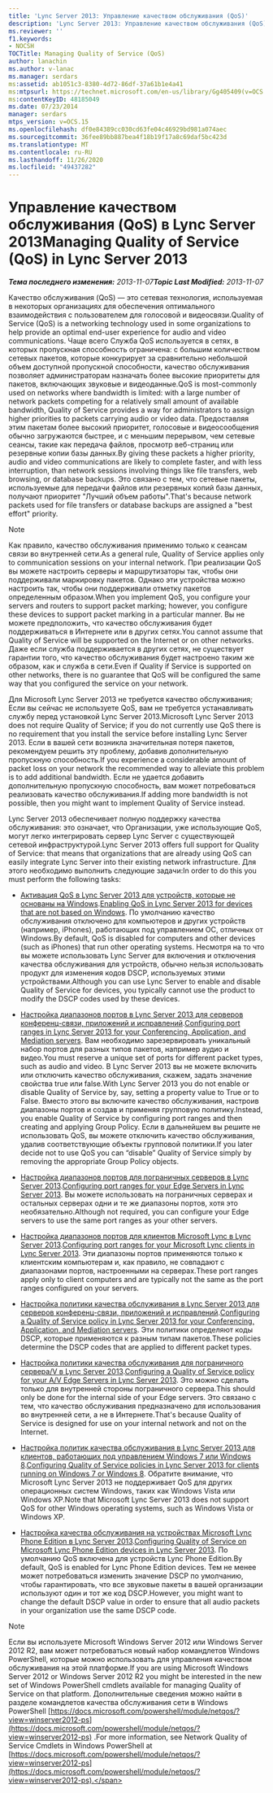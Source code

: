 ```yaml
---
title: 'Lync Server 2013: Управление качеством обслуживания (QoS)'
description: 'Lync Server 2013: Управление качеством обслуживания (QoS).'
ms.reviewer: ''
f1.keywords:
- NOCSH
TOCTitle: Managing Quality of Service (QoS)
author: lanachin
ms.author: v-lanac
ms.manager: serdars
ms:assetid: ab1051c3-8380-4d72-86df-37a61b1e4a41
ms:mtpsurl: https://technet.microsoft.com/en-us/library/Gg405409(v=OCS.15)
ms:contentKeyID: 48185049
ms.date: 07/23/2014
manager: serdars
mtps_version: v=OCS.15
ms.openlocfilehash: df0e84389cc030cd63fe04c46929bd981a074aec
ms.sourcegitcommit: 36fee89bb887bea4f18b19f17a8c69daf5bc423d
ms.translationtype: MT
ms.contentlocale: ru-RU
ms.lasthandoff: 11/26/2020
ms.locfileid: "49437282"
---
```

# <a name="managing-quality-of-service-qos-in-lync-server-2013"></a><span data-ttu-id="284d7-103">Управление качеством обслуживания (QoS) в Lync Server 2013</span><span class="sxs-lookup"><span data-stu-id="284d7-103">Managing Quality of Service (QoS) in Lync Server 2013</span></span>

<div data-xmlns="http://www.w3.org/1999/xhtml">

<div class="topic" data-xmlns="http://www.w3.org/1999/xhtml" data-msxsl="urn:schemas-microsoft-com:xslt" data-cs="https://msdn.microsoft.com/">

<div data-asp="https://msdn2.microsoft.com/asp">



</div>

<div id="mainSection">

<div id="mainBody"><span data-ttu-id="284d7-104">

<span> </span></span><span class="sxs-lookup"><span data-stu-id="284d7-104">

<span> </span></span></span>

<span data-ttu-id="284d7-105">_**Тема последнего изменения:** 2013-11-07_</span><span class="sxs-lookup"><span data-stu-id="284d7-105">_**Topic Last Modified:** 2013-11-07_</span></span>

<span data-ttu-id="284d7-106">Качество обслуживания (QoS) — это сетевая технология, используемая в некоторых организациях для обеспечения оптимального взаимодействия с пользователем для голосовой и видеосвязи.</span><span class="sxs-lookup"><span data-stu-id="284d7-106">Quality of Service (QoS) is a networking technology used in some organizations to help provide an optimal end-user experience for audio and video communications.</span></span> <span data-ttu-id="284d7-107">Чаще всего Служба QoS используется в сетях, в которых пропускная способность ограничена: с большим количеством сетевых пакетов, которые конкурирует за сравнительно небольшой объем доступной пропускной способности, качество обслуживания позволяет администраторам назначать более высокие приоритеты для пакетов, включающих звуковые и видеоданные.</span><span class="sxs-lookup"><span data-stu-id="284d7-107">QoS is most-commonly used on networks where bandwidth is limited: with a large number of network packets competing for a relatively small amount of available bandwidth, Quality of Service provides a way for administrators to assign higher priorities to packets carrying audio or video data.</span></span> <span data-ttu-id="284d7-108">Предоставляя этим пакетам более высокий приоритет, голосовые и видеосообщения обычно загружаются быстрее, и с меньшим перерывом, чем сетевые сеансы, такие как передача файлов, просмотр веб-страниц или резервные копии базы данных.</span><span class="sxs-lookup"><span data-stu-id="284d7-108">By giving these packets a higher priority, audio and video communications are likely to complete faster, and with less interruption, than network sessions involving things like file transfers, web browsing, or database backups.</span></span> <span data-ttu-id="284d7-109">Это связано с тем, что сетевые пакеты, используемые для передачи файлов или резервных копий базы данных, получают приоритет "Лучший объем работы".</span><span class="sxs-lookup"><span data-stu-id="284d7-109">That's because network packets used for file transfers or database backups are assigned a "best effort" priority.</span></span>

<div>


> [!NOTE]  
> <span data-ttu-id="284d7-110">Как правило, качество обслуживания применимо только к сеансам связи во внутренней сети.</span><span class="sxs-lookup"><span data-stu-id="284d7-110">As a general rule, Quality of Service applies only to communication sessions on your internal network.</span></span> <span data-ttu-id="284d7-111">При реализации QoS вы можете настроить серверы и маршрутизаторы так, чтобы они поддерживали маркировку пакетов. Однако эти устройства можно настроить так, чтобы они поддерживали отметку пакетов определенным образом.</span><span class="sxs-lookup"><span data-stu-id="284d7-111">When you implement QoS, you configure your servers and routers to support packet marking; however, you configure these devices to support packet marking in a particular manner.</span></span> <span data-ttu-id="284d7-112">Вы не можете предположить, что качество обслуживания будет поддерживаться в Интернете или в других сетях.</span><span class="sxs-lookup"><span data-stu-id="284d7-112">You cannot assume that Quality of Service will be supported on the Internet or on other networks.</span></span> <span data-ttu-id="284d7-113">Даже если служба поддерживается в других сетях, не существует гарантии того, что качество обслуживания будет настроено таким же образом, как и служба в сети.</span><span class="sxs-lookup"><span data-stu-id="284d7-113">Even if Quality if Service is supported on other networks, there is no guarantee that QoS will be configured the same way that you configured the service on your network.</span></span>



</div>

<span data-ttu-id="284d7-114">Для Microsoft Lync Server 2013 не требуется качество обслуживания; Если вы сейчас не используете QoS, вам не требуется устанавливать службу перед установкой Lync Server 2013.</span><span class="sxs-lookup"><span data-stu-id="284d7-114">Microsoft Lync Server 2013 does not require Quality of Service; if you do not currently use QoS there is no requirement that you install the service before installing Lync Server 2013.</span></span> <span data-ttu-id="284d7-115">Если в вашей сети возникла значительная потеря пакетов, рекомендуем решить эту проблему, добавив дополнительную пропускную способность.</span><span class="sxs-lookup"><span data-stu-id="284d7-115">If you experience a considerable amount of packet loss on your network the recommended way to alleviate this problem is to add additional bandwidth.</span></span> <span data-ttu-id="284d7-116">Если не удается добавить дополнительную пропускную способность, вам может потребоваться реализовать качество обслуживания.</span><span class="sxs-lookup"><span data-stu-id="284d7-116">If adding more bandwidth is not possible, then you might want to implement Quality of Service instead.</span></span>

<span data-ttu-id="284d7-117">Lync Server 2013 обеспечивает полную поддержку качества обслуживания: это означает, что Организации, уже использующие QoS, могут легко интегрировать сервер Lync Server с существующей сетевой инфраструктурой.</span><span class="sxs-lookup"><span data-stu-id="284d7-117">Lync Server 2013 offers full support for Quality of Service: that means that organizations that are already using QoS can easily integrate Lync Server into their existing network infrastructure.</span></span> <span data-ttu-id="284d7-118">Для этого необходимо выполнить следующие задачи:</span><span class="sxs-lookup"><span data-stu-id="284d7-118">In order to do this you must perform the following tasks:</span></span>

  - <span data-ttu-id="284d7-119">[Активация QoS в Lync Server 2013 для устройств, которые не основаны на Windows](lync-server-2013-enabling-qos-for-devices-that-are-not-based-on-windows.md).</span><span class="sxs-lookup"><span data-stu-id="284d7-119">[Enabling QoS in Lync Server 2013 for devices that are not based on Windows](lync-server-2013-enabling-qos-for-devices-that-are-not-based-on-windows.md).</span></span> <span data-ttu-id="284d7-120">По умолчанию качество обслуживания отключено для компьютеров и других устройств (например, iPhones), работающих под управлением ОС, отличных от Windows.</span><span class="sxs-lookup"><span data-stu-id="284d7-120">By default, QoS is disabled for computers and other devices (such as iPhones) that run other operating systems.</span></span> <span data-ttu-id="284d7-121">Несмотря на то что вы можете использовать Lync Server для включения и отключения качества обслуживания для устройств, обычно нельзя использовать продукт для изменения кодов DSCP, используемых этими устройствами.</span><span class="sxs-lookup"><span data-stu-id="284d7-121">Although you can use Lync Server to enable and disable Quality of Service for devices, you typically cannot use the product to modify the DSCP codes used by these devices.</span></span>

  - <span data-ttu-id="284d7-122">[Настройка диапазонов портов в Lync Server 2013 для серверов конференц-связи, приложений и исправлений](lync-server-2013-configuring-port-ranges-for-your-conferencing-application-and-mediation-servers.md).</span><span class="sxs-lookup"><span data-stu-id="284d7-122">[Configuring port ranges in Lync Server 2013 for your Conferencing, Application, and Mediation servers](lync-server-2013-configuring-port-ranges-for-your-conferencing-application-and-mediation-servers.md).</span></span> <span data-ttu-id="284d7-123">Вам необходимо зарезервировать уникальный набор портов для разных типов пакетов, например аудио и видео.</span><span class="sxs-lookup"><span data-stu-id="284d7-123">You must reserve a unique set of ports for different packet types, such as audio and video.</span></span> <span data-ttu-id="284d7-124">В Lync Server 2013 вы не можете включить или отключить качество обслуживания, скажем, задать значение свойства true или false.</span><span class="sxs-lookup"><span data-stu-id="284d7-124">With Lync Server 2013 you do not enable or disable Quality of Service by, say, setting a property value to True or to False.</span></span> <span data-ttu-id="284d7-125">Вместо этого вы включите качество обслуживания, настроив диапазоны портов и создав и применяя групповую политику.</span><span class="sxs-lookup"><span data-stu-id="284d7-125">Instead, you enable Quality of Service by configuring port ranges and then creating and applying Group Policy.</span></span> <span data-ttu-id="284d7-126">Если в дальнейшем вы решите не использовать QoS, вы можете отключить качество обслуживания, удалив соответствующие объекты групповой политики.</span><span class="sxs-lookup"><span data-stu-id="284d7-126">If you later decide not to use QoS you can “disable” Quality of Service simply by removing the appropriate Group Policy objects.</span></span>

  - <span data-ttu-id="284d7-127">[Настройка диапазонов портов для пограничных серверов в Lync Server 2013](lync-server-2013-configuring-port-ranges-for-your-edge-servers.md).</span><span class="sxs-lookup"><span data-stu-id="284d7-127">[Configuring port ranges for your Edge Servers in Lync Server 2013](lync-server-2013-configuring-port-ranges-for-your-edge-servers.md).</span></span> <span data-ttu-id="284d7-128">Вы можете использовать на пограничных серверах и остальных серверах одни и те же диапазоны портов, хотя это необязательно.</span><span class="sxs-lookup"><span data-stu-id="284d7-128">Although not required, you can configure your Edge servers to use the same port ranges as your other servers.</span></span>

  - <span data-ttu-id="284d7-129">[Настройка диапазонов портов для клиентов Microsoft Lync в Lync Server 2013](lync-server-2013-configuring-port-ranges-for-your-microsoft-lync-clients.md).</span><span class="sxs-lookup"><span data-stu-id="284d7-129">[Configuring port ranges for your Microsoft Lync clients in Lync Server 2013](lync-server-2013-configuring-port-ranges-for-your-microsoft-lync-clients.md).</span></span> <span data-ttu-id="284d7-130">Эти диапазоны портов применяются только к клиентским компьютерам и, как правило, не совпадают с диапазонами портов, настроенными на серверах.</span><span class="sxs-lookup"><span data-stu-id="284d7-130">These port ranges apply only to client computers and are typically not the same as the port ranges configured on your servers.</span></span>

  - <span data-ttu-id="284d7-131">[Настройка политики качества обслуживания в Lync Server 2013 для серверов конференц-связи, приложений и исправлений](lync-server-2013-configuring-a-quality-of-service-policy-for-your-conferencing-application-and-mediation-servers.md).</span><span class="sxs-lookup"><span data-stu-id="284d7-131">[Configuring a Quality of Service policy in Lync Server 2013 for your Conferencing, Application, and Mediation servers](lync-server-2013-configuring-a-quality-of-service-policy-for-your-conferencing-application-and-mediation-servers.md).</span></span> <span data-ttu-id="284d7-132">Эти политики определяют коды DSCP, которые применяются к разным типам пакетов.</span><span class="sxs-lookup"><span data-stu-id="284d7-132">These policies determine the DSCP codes that are applied to different packet types.</span></span>

  - <span data-ttu-id="284d7-133">[Настройка политики качества обслуживания для пограничного сервера/V в Lync Server 2013](lync-server-2013-configuring-a-quality-of-service-policy-for-your-a-v-edge-servers.md).</span><span class="sxs-lookup"><span data-stu-id="284d7-133">[Configuring a Quality of Service policy for your A/V Edge Servers in Lync Server 2013](lync-server-2013-configuring-a-quality-of-service-policy-for-your-a-v-edge-servers.md).</span></span> <span data-ttu-id="284d7-134">Это можно сделать только для внутренней стороны пограничного сервера.</span><span class="sxs-lookup"><span data-stu-id="284d7-134">This should only be done for the internal side of your Edge servers.</span></span> <span data-ttu-id="284d7-135">Это связано с тем, что качество обслуживания предназначено для использования во внутренней сети, а не в Интернете.</span><span class="sxs-lookup"><span data-stu-id="284d7-135">That's because Quality of Service is designed for use on your internal network and not on the Internet.</span></span>

  - <span data-ttu-id="284d7-136">[Настройка политик качества обслуживания в Lync Server 2013 для клиентов, работающих под управлением Windows 7 или Windows 8](lync-server-2013-configuring-quality-of-service-policies-for-clients-running-on-windows-7-or-windows-8.md).</span><span class="sxs-lookup"><span data-stu-id="284d7-136">[Configuring Quality of Service policies in Lync Server 2013 for clients running on Windows 7 or Windows 8](lync-server-2013-configuring-quality-of-service-policies-for-clients-running-on-windows-7-or-windows-8.md).</span></span> <span data-ttu-id="284d7-137">Обратите внимание, что Microsoft Lync Server 2013 не поддерживает QoS для других операционных систем Windows, таких как Windows Vista или Windows XP.</span><span class="sxs-lookup"><span data-stu-id="284d7-137">Note that Microsoft Lync Server 2013 does not support QoS for other Windows operating systems, such as Windows Vista or Windows XP.</span></span>

  - <span data-ttu-id="284d7-138">[Настройка качества обслуживания на устройствах Microsoft Lync Phone Edition в Lync Server 2013](lync-server-2013-configuring-quality-of-service-on-microsoft-lync-phone-edition-devices.md).</span><span class="sxs-lookup"><span data-stu-id="284d7-138">[Configuring Quality of Service on Microsoft Lync Phone Edition devices in Lync Server 2013](lync-server-2013-configuring-quality-of-service-on-microsoft-lync-phone-edition-devices.md).</span></span> <span data-ttu-id="284d7-139">По умолчанию QoS включена для устройств Lync Phone Edition.</span><span class="sxs-lookup"><span data-stu-id="284d7-139">By default, QoS is enabled for Lync Phone Edition devices.</span></span> <span data-ttu-id="284d7-140">Тем не менее может потребоваться изменить значение DSCP по умолчанию, чтобы гарантировать, что все звуковые пакеты в вашей организации используют один и тот же код DSCP.</span><span class="sxs-lookup"><span data-stu-id="284d7-140">However, you might want to change the default DSCP value in order to ensure that all audio packets in your organization use the same DSCP code.</span></span>

<div>


> [!NOTE]  
> <span data-ttu-id="284d7-141">Если вы используете Microsoft Windows Server 2012 или Windows Server 2012 R2, вам может потребоваться новый набор командлетов Windows PowerShell, которые можно использовать для управления качеством обслуживания на этой платформе.</span><span class="sxs-lookup"><span data-stu-id="284d7-141">If you are using Microsoft Windows Server 2012 or Windows Server 2012 R2 you might be interested in the new set of Windows PowerShell cmdlets available for managing Quality of Service on that platform.</span></span> <span data-ttu-id="284d7-142">Дополнительные сведения можно найти в разделе командлетов качества обслуживания сети в Windows PowerShell [https://docs.microsoft.com/powershell/module/netqos/?view=winserver2012-ps](https://docs.microsoft.com/powershell/module/netqos/?view=winserver2012-ps) .</span><span class="sxs-lookup"><span data-stu-id="284d7-142">For more information, see Network Quality of Service Cmdlets in Windows PowerShell at [https://docs.microsoft.com/powershell/module/netqos/?view=winserver2012-ps](https://docs.microsoft.com/powershell/module/netqos/?view=winserver2012-ps).</span></span>



<span data-ttu-id="284d7-143"></div>

</div>

<span> </span>

</div>

</div>

</span><span class="sxs-lookup"><span data-stu-id="284d7-143"></div>

</div>

<span> </span>

</div>

</div>

</span></span></div>


